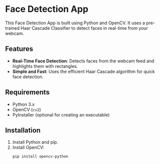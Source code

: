 # Face Detection App

This Face Detection App is built using Python and OpenCV. It uses a pre-trained Haar Cascade Classifier to detect faces in real-time from your webcam.

## Features
- **Real-Time Face Detection**: Detects faces from the webcam feed and highlights them with rectangles.
- **Simple and Fast**: Uses the efficient Haar Cascade algorithm for quick face detection.

## Requirements
- Python 3.x
- OpenCV (`cv2`)
- PyInstaller (optional for creating an executable)

## Installation
1. Install Python and pip.
2. Install OpenCV:
   ```bash
   pip install opencv-python
